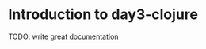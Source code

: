 # Introduction to day3-clojure

TODO: write [great documentation](http://jacobian.org/writing/what-to-write/)
